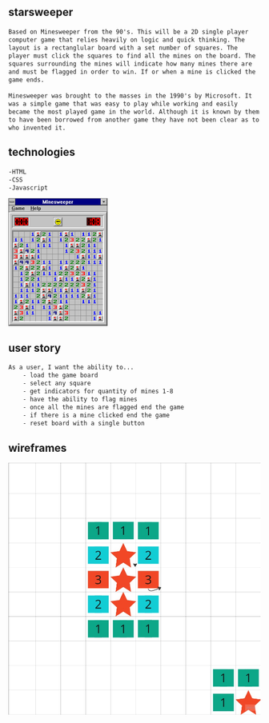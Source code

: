 ## starsweeper

	Based on Minesweeper from the 90's. This will be a 2D single player computer game that relies heavily on logic and quick thinking. The layout is a rectanglular board with a set number of squares. The player must click the squares to find all the mines on the board. The squares surrounding the mines will indicate how many mines there are and must be flagged in order to win. If or when a mine is clicked the game ends.

	Minesweeper was brought to the masses in the 1990's by Microsoft. It was a simple game that was easy to play while working and easily became the most played game in the world. Although it is known by them to have been borrowed from another game they have not been clear as to who invented it. 
	
## technologies 
	-HTML
	-CSS
	-Javascript
	
![ScreenShot](img/ogminesweeper.png)

## user story
	As a user, I want the ability to...
		- load the game board
		- select any square
		- get indicators for quantity of mines 1-8
		- have the ability to flag mines 
		- once all the mines are flagged end the game
		- if there is a mine clicked end the game
		- reset board with a single button
		
## wireframes
![ScreenShot](img/wireframe1.jpg)
